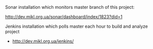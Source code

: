 Sonar installation which monitors master branch of this project:

http://dev.mikl.org.ua/sonar/dashboard/index/1823?did=1

Jenkins installation which polls master each hour to build and analyze project 

* http://dev.mikl.org.ua/jenkins/